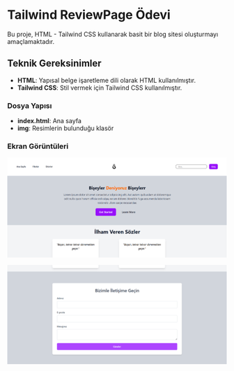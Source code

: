 # Tailwind ReviewPage Ödevi

Bu proje, HTML - Tailwind CSS kullanarak basit bir blog sitesi oluşturmayı amaçlamaktadır.

## Teknik Gereksinimler

- **HTML**: Yapısal belge işaretleme dili olarak HTML kullanılmıştır.
- **Tailwind CSS**: Stil vermek için Tailwind CSS kullanılmıştır.

### Dosya Yapısı

- **index.html**: Ana sayfa
- **img**: Resimlerin bulunduğu klasör

### Ekran Görüntüleri
![alt text](image.png)

![alt text](image-1.png)